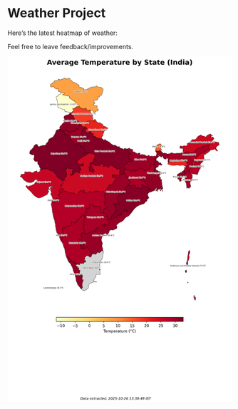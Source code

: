 # Weather Project

Here’s the latest heatmap of weather:

Feel free to leave feedback/improvements.

![India Heatmap](docs/assets/india_heatmap.png?v=FDD534)
